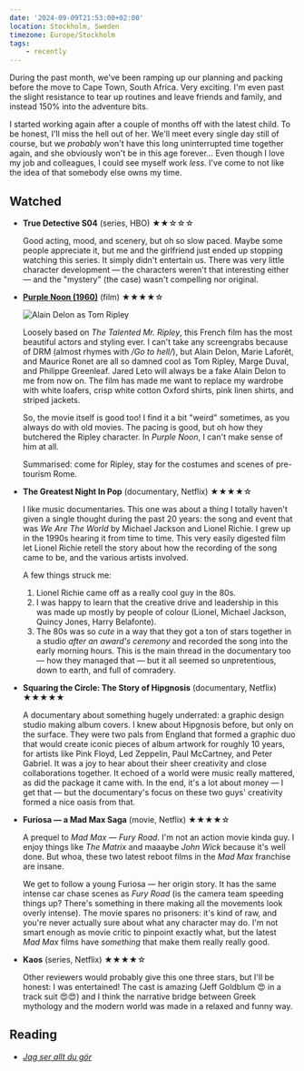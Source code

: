 ```yaml
---
date: '2024-09-09T21:53:00+02:00'
location: Stockholm, Sweden
timezone: Europe/Stockholm
tags:
    - recently
---
```

During the past month, we've been ramping up our planning and packing before the move to Cape Town, South Africa. Very exciting. I'm even past the slight resistance to tear up routines and leave friends and family, and instead 150% into the adventure bits.

I started working again after a couple of months off with the latest child. To be honest, I'll miss the hell out of her. We'll meet every single day still of course, but we *probably* won't have this long uninterrupted time together again, and she obviously won't be in this age forever… Even though I love my job and colleagues, I could see myself work *less*. I've come to not like the idea of that somebody else owns my time.

## Watched

- **True Detective S04** (series, HBO) ★★☆☆☆

  Good acting, mood, and scenery, but oh so slow paced. Maybe some people appreciate it, but me and the girlfriend just ended up stopping watching this series. It simply didn't entertain us. There was very little character development — the characters weren't that interesting either — and the "mystery" (the case) wasn't compelling nor original.

- [**Purple Noon (1960)**](https://en.wikipedia.org/wiki/Purple_Noon) (film) ★★★★☆

  ![Alain Delon as Tom Ripley](https://www.austinchronicle.com/binary/f265/SS.PurpleNoon.jpg)

  Loosely based on _The Talented Mr. Ripley_, this French film has the most beautiful actors and styling ever. I can't take any screengrabs because of DRM (almost rhymes with _/Go to hell/_), but Alain Delon, Marie Laforêt, and Maurice Ronet are all so damned cool as Tom Ripley, Marge Duval, and Philippe Greenleaf. Jared Leto will always be a fake Alain Delon to me from now on. The film has made me want to replace my wardrobe with white loafers, crisp white cotton Oxford shirts, pink linen shirts, and striped jackets.
  
  So, the movie itself is good too! I find it a bit "weird" sometimes, as you always do with old movies. The pacing is good, but oh how they butchered the Ripley character. In _Purple Noon_, I can't make sense of him at all.
  
  Summarised: come for Ripley, stay for the costumes and scenes of pre-tourism Rome.
  
- **The Greatest Night In Pop** (documentary, Netflix) ★★★★☆

  I like music documentaries. This one was about a thing I totally haven't given a single thought during the past 20 years: the song and event that was _We Are The World_ by Michael Jackson and Lionel Richie. I grew up in the 1990s hearing it from time to time. This very easily digested film let Lionel Richie retell the story about how the recording of the song came to be, and the various artists involved.
  
  A few things struck me:
  
  1. Lionel Richie came off as a really cool guy in the 80s.
  2. I was happy to learn that the creative drive and leadership in this was made up mostly by people of colour (Lionel, Michael Jackson, Quincy Jones, Harry Belafonte).
  3. The 80s was so *cute* in a way that they got a ton of stars together in a studio *after an award's ceremony* and recorded the song into the early morning hours. This is the main thread in the documentary too — how they managed that — but it all seemed so unpretentious, down to earth, and full of comradery.

- **Squaring the Circle: The Story of Hipgnosis** (documentary, Netflix) ★★★★★

  A documentary about something hugely underrated: a graphic design studio making album covers. I knew about Hipgnosis before, but only on the surface. They were two pals from England that formed a graphic duo that would create iconic pieces of album artwork for roughly 10 years, for artists like Pink Floyd, Led Zeppelin, Paul McCartney, and Peter Gabriel. It was a joy to hear about their sheer creativity and close collaborations together. It echoed of a world were music really mattered, as did the package it came with. In the end, it's a lot about money — I get that — but the documentary's focus on these two guys' creativity formed a nice oasis from that.

- **Furiosa — a Mad Max Saga** (movie, Netflix) ★★★★☆

  A prequel to *Mad Max — Fury Road*. I'm not an action movie kinda guy. I enjoy things like *The Matrix* and maaaybe *John Wick* because it's well done. But whoa, these two latest reboot films in the *Mad Max* franchise are insane.
  
  We get to follow a young Furiosa — her origin story. It has the same intense car chase scenes as *Fury Road* (is the camera team speeding things up? There's something in there making all the movements look overly intense). The movie spares no prisoners: it's kind of raw, and you're never actually sure about what any character may do. I'm not smart enough as movie critic to pinpoint exactly what, but the latest *Mad Max* films have *something* that make them really really good.
  
- **Kaos** (series, Netflix) ★★★★☆

  Other reviewers would probably give this one three stars, but I'll be honest: I was entertained! The cast is amazing (Jeff Goldblum 😍 in a track suit 😍😍) and I think the narrative bridge between Greek mythology and the modern world was made in a relaxed and funny way.

## Reading

- [_Jag ser allt du gör_](/reading/jag-ser-allt-du-gor)
